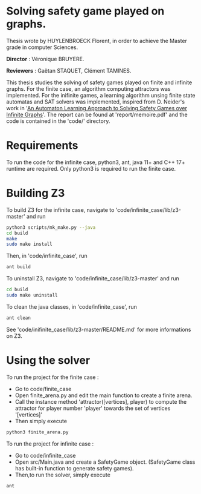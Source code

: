 # Solving safety game played on graphs.

Thesis wrote by HUYLENBROECK Florent, in order to achieve the Master grade in computer Sciences.

**Director** : Véronique BRUYERE. 

**Reviewers** : Gaëtan STAQUET, Clément TAMINES. 

This thesis studies the solving of safety games played on finite and infinite graphs. For the finite case, an algorithm computing attractors was implemented. For the inifinite games, a learning algorithm unsing finite state automatas and SAT solvers was implemented, inspired from D. Neider's work in '[An Automaton Learning Approach to Solving Safety Games over Infinite Graphs](https://link.springer.com/chapter/10.1007/978-3-662-49674-9_12)'.
The report can be found at 'report/memoire.pdf' and the code is contained in the 'code/' directory.

# Requirements
To run the code for the infinite case, python3, ant, java 11+ and C++ 17+ runtime are required. Only python3 is required to run the finite case.

# Building Z3
To build Z3 for the infinite case, navigate to 'code/infinite_case/lib/z3-master' and run
```sh
python3 scripts/mk_make.py --java
cd build
make
sudo make install
```
Then, in 'code/infinite_case', run
```sh
ant build
```
To uninstall Z3, navigate to 'code/infinite_case/lib/z3-master' and run
```sh
cd build
sudo make uninstall
```
To clean the java classes, in 'code/infinite_case', run
```sh
ant clean
```
See 'code/inifinite_case/lib/z3-master/README.md' for more informations on Z3.
# Using the solver
To run the project for the finite case :
- Go to code/finite_case
- Open finite_arena.py and edit the main function to create a finite arena.
- Call the instance method 'attractor([vertices], player) to compute the attractor for player number 'player' towards the set of vertices '[vertices]'
- Then simply execute
```sh
python3 finite_arena.py
```
To run the project for infinite case :
- Go to  code/infinite_case
- Open src/Main.java and create a SafetyGame object. (SafetyGame class has built-in function to generate safety games).
- Then,to run the solver, simply execute
```sh
ant
```

